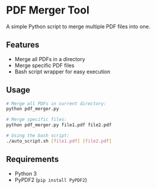 # PDF Merger Tool

A simple Python script to merge multiple PDF files into one.

## Features
- Merge all PDFs in a directory
- Merge specific PDF files
- Bash script wrapper for easy execution

## Usage
```bash
# Merge all PDFs in current directory:
python pdf_merger.py

# Merge specific files:
python pdf_merger.py file1.pdf file2.pdf

# Using the bash script:
./auto_script.sh [file1.pdf] [file2.pdf]
```

## Requirements
- Python 3
- PyPDF2 (`pip install PyPDF2`)
